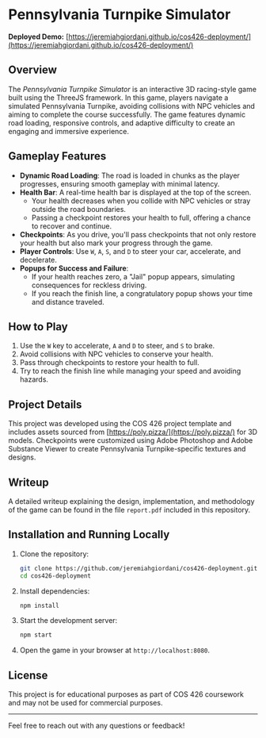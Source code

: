 # Pennsylvania Turnpike Simulator  

**Deployed Demo:** [https://jeremiahgiordani.github.io/cos426-deployment/](https://jeremiahgiordani.github.io/cos426-deployment/)  

## Overview  

The *Pennsylvania Turnpike Simulator* is an interactive 3D racing-style game built using the ThreeJS framework. In this game, players navigate a simulated Pennsylvania Turnpike, avoiding collisions with NPC vehicles and aiming to complete the course successfully. The game features dynamic road loading, responsive controls, and adaptive difficulty to create an engaging and immersive experience.  

## Gameplay Features  

- **Dynamic Road Loading**: The road is loaded in chunks as the player progresses, ensuring smooth gameplay with minimal latency.  
- **Health Bar**: A real-time health bar is displayed at the top of the screen.  
  - Your health decreases when you collide with NPC vehicles or stray outside the road boundaries.  
  - Passing a checkpoint restores your health to full, offering a chance to recover and continue.  
- **Checkpoints**: As you drive, you'll pass checkpoints that not only restore your health but also mark your progress through the game.  
- **Player Controls**: Use `W`, `A`, `S`, and `D` to steer your car, accelerate, and decelerate.  
- **Popups for Success and Failure**:  
  - If your health reaches zero, a "Jail" popup appears, simulating consequences for reckless driving.  
  - If you reach the finish line, a congratulatory popup shows your time and distance traveled.  

## How to Play  

1. Use the `W` key to accelerate, `A` and `D` to steer, and `S` to brake.  
2. Avoid collisions with NPC vehicles to conserve your health.  
3. Pass through checkpoints to restore your health to full.  
4. Try to reach the finish line while managing your speed and avoiding hazards.  

## Project Details  

This project was developed using the COS 426 project template and includes assets sourced from [https://poly.pizza/](https://poly.pizza/) for 3D models. Checkpoints were customized using Adobe Photoshop and Adobe Substance Viewer to create Pennsylvania Turnpike-specific textures and designs.  

## Writeup  

A detailed writeup explaining the design, implementation, and methodology of the game can be found in the file `report.pdf` included in this repository.  

## Installation and Running Locally  

1. Clone the repository:  
   ```bash
   git clone https://github.com/jeremiahgiordani/cos426-deployment.git
   cd cos426-deployment
   ```  
2. Install dependencies:  
   ```bash
   npm install
   ```  
3. Start the development server:  
   ```bash
   npm start
   ```  
4. Open the game in your browser at `http://localhost:8080`.  

## License  

This project is for educational purposes as part of COS 426 coursework and may not be used for commercial purposes.  

---  

Feel free to reach out with any questions or feedback!  